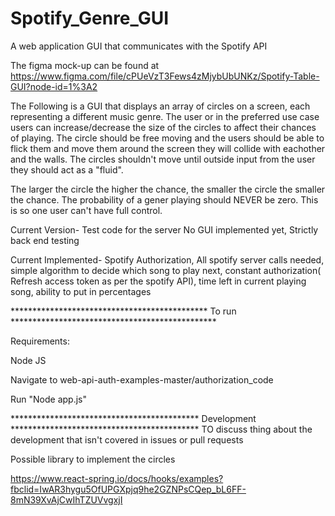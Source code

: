 # Spotify_Genre_GUI
A web application GUI that communicates with the Spotify API

The figma mock-up can be found at https://www.figma.com/file/cPUeVzT3Fews4zMjybUbUNKz/Spotify-Table-GUI?node-id=1%3A2

The Following is a GUI that displays an array of circles on a screen, 
each representing a different music genre. The user or in the preferred use case users 
can increase/decrease the size of the circles to affect their chances of playing. The circle 
should be free moving and the users should be able to flick them and move them around the screen 
they will collide with eachother and the walls. The circles shouldn't move until outside input from the user 
they should act as a "fluid". 

The larger the circle the higher the chance, the smaller the circle the smaller the chance.
The probability of a gener playing should NEVER be zero. This is so one user can't have full control.

Current Version- Test code for the server No GUI implemented yet, Strictly back end testing 

Current Implemented- Spotify Authorization, All spotify server calls needed, simple algorithm to decide which song to play next, 
constant authorization( Refresh access token as per the spotify API), time left in current playing song, ability to put in percentages 

********************************************* To run ***********************************************

Requirements:

Node JS 

Navigate to web-api-auth-examples-master/authorization_code

Run "Node app.js"

******************************************* Development *******************************************
TO discuss thing about the development that isn't covered in issues or pull requests

Possible library to implement the circles 

https://www.react-spring.io/docs/hooks/examples?fbclid=IwAR3hygu5OfUPGXpjq9he2GZNPsCQep_bL6FF-8mN39XvAjCwIhTZUVvgxjI

